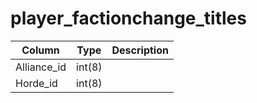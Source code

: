 # player_factionchange_titles

Column | Type | Description
--- | --- | ---
Alliance_id | int(8) | 
Horde_id | int(8) | 
